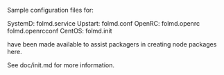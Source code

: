 Sample configuration files for:

SystemD: folmd.service
Upstart: folmd.conf
OpenRC:  folmd.openrc
         folmd.openrcconf
CentOS:  folmd.init

have been made available to assist packagers in creating node packages here.

See doc/init.md for more information.
